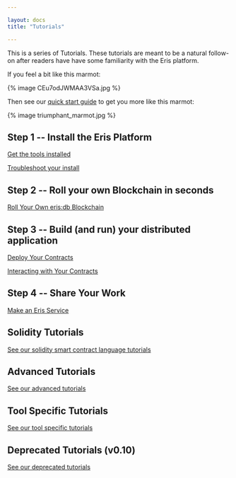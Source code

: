 ```yaml
---

layout: docs
title: "Tutorials"

---
```


This is a series of Tutorials. These tutorials are meant to be a natural follow-on after readers have have some familiarity with the Eris platform.

If you feel a bit like this marmot:

{% image CEu7odJWMAA3VSa.jpg %}

Then see our [quick start guide](getting-started/) to get you more like this marmot:

{% image triumphant_marmot.jpg %}

## Step 1 -- Install the Eris Platform

[Get the tools installed](getting-started/)

[Troubleshoot your install](install-troubleshooting/)

## Step 2 -- Roll your own Blockchain in seconds

[Roll Your Own eris:db Blockchain](chainmaking/)

## Step 3 -- Build (and run) your distributed application

[Deploy Your Contracts](contractsdeploying/)

[Interacting with Your Contracts](contractsinteracting/)

## Step 4 -- Share Your Work

[Make an Eris Service](servicesmaking/)

## Solidity Tutorials

[See our solidity smart contract language tutorials](solidity/)

## Advanced Tutorials

[See our advanced tutorials](advanced/)

## Tool Specific Tutorials

[See our tool specific tutorials](tool-specific/)

## Deprecated Tutorials (v0.10)

[See our deprecated tutorials](deprecated/)
